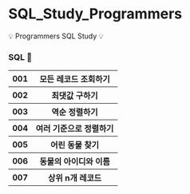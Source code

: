 # SQL_Study_Programmers
💡 Programmers SQL Study 💡


### SQL 🌟
<table>
    <tr>
        <th>001 </th>
        <th>모든 레코드 조회하기</th>
    </tr>
    <tr>
        <th>002 </th>
        <th>최댓값 구하기</th>
    </tr>
    <tr>
        <th>003 </th>
        <th>역순 정렬하기</th>
    </tr>
    <tr>
        <th>004 </th>
        <th>여러 기준으로 정렬하기</th>
    </tr>
    <tr>
        <th>005 </th>
        <th>어린 동물 찾기</th>
    </tr>
    <tr>
        <th>006 </th>
        <th>동물의 아이디와 이름</th>
    </tr>
    <tr>
                <th>007 </th>
        <th>상위 n개 레코드</th>
    </tr>
    </table>

